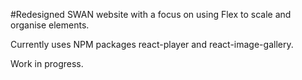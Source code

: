 #Redesigned SWAN website with a focus on using Flex to scale and organise elements.

Currently uses NPM packages react-player and react-image-gallery.

Work in progress.
